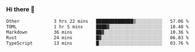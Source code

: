 ### Hi there 👋

<!--
**WShiBin/WShiBin** is a ✨ _special_ ✨ repository because its `README.md` (this file) appears on your GitHub profile.

Here are some ideas to get you started:

- 🔭 I’m currently working on ...
- 🌱 I’m currently learning ...
- 👯 I’m looking to collaborate on ...
- 🤔 I’m looking for help with ...
- 💬 Ask me about ...
- 📫 How to reach me: ...
- 😄 Pronouns: ...
- ⚡ Fun fact: ...
-->

<!--START_SECTION:waka-->

```txt
Other             3 hrs 22 mins   ██████████████▒░░░░░░░░░░   57.06 %
TOML              1 hr 5 mins     ████▓░░░░░░░░░░░░░░░░░░░░   18.48 %
Markdown          36 mins         ██▓░░░░░░░░░░░░░░░░░░░░░░   10.36 %
Rust              24 mins         █▓░░░░░░░░░░░░░░░░░░░░░░░   06.83 %
TypeScript        13 mins         █░░░░░░░░░░░░░░░░░░░░░░░░   03.76 %
```

<!--END_SECTION:waka-->

